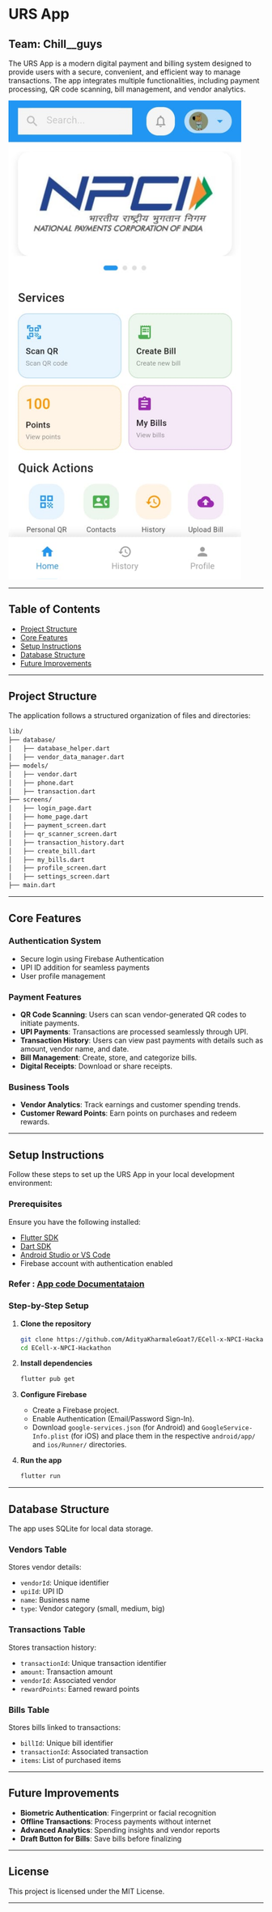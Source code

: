 # URS App

## Team: Chill__guys

The URS App is a modern digital payment and billing system designed to provide users with a secure, convenient, and efficient way to manage transactions. The app integrates multiple functionalities, including payment processing, QR code scanning, bill management, and vendor analytics.

<img src="FrontPage.jpeg" alt="Front Page" width="460" />


---

## Table of Contents
- [Project Structure](#project-structure)
- [Core Features](#core-features)
- [Setup Instructions](#setup-instructions)
- [Database Structure](#database-structure)
- [Future Improvements](#future-improvements)

---

## Project Structure
The application follows a structured organization of files and directories:

```bash
lib/
├── database/
│   ├── database_helper.dart
│   ├── vendor_data_manager.dart
├── models/
│   ├── vendor.dart
│   ├── phone.dart
│   ├── transaction.dart
├── screens/
│   ├── login_page.dart
│   ├── home_page.dart
│   ├── payment_screen.dart
│   ├── qr_scanner_screen.dart
│   ├── transaction_history.dart
│   ├── create_bill.dart
│   ├── my_bills.dart
│   ├── profile_screen.dart
│   ├── settings_screen.dart
├── main.dart
```

---

## Core Features

### Authentication System
- Secure login using Firebase Authentication
- UPI ID addition for seamless payments
- User profile management

### Payment Features
- **QR Code Scanning**: Users can scan vendor-generated QR codes to initiate payments.
- **UPI Payments**: Transactions are processed seamlessly through UPI.
- **Transaction History**: Users can view past payments with details such as amount, vendor name, and date.
- **Bill Management**: Create, store, and categorize bills.
- **Digital Receipts**: Download or share receipts.

### Business Tools
- **Vendor Analytics**: Track earnings and customer spending trends.
- **Customer Reward Points**: Earn points on purchases and redeem rewards.

---

## Setup Instructions

Follow these steps to set up the URS App in your local development environment:

### Prerequisites
Ensure you have the following installed:
- [Flutter SDK](https://flutter.dev/docs/get-started/install)
- [Dart SDK](https://dart.dev/get-dart)
- [Android Studio or VS Code](https://developer.android.com/studio)
- Firebase account with authentication enabled

### Refer : [App code Documentataion](https://github.com/AdityaKharmaleGoat7/ECell-x-NPCI-Hackathon/blob/main/App_code_documentation.pdf)

### Step-by-Step Setup
1. **Clone the repository**
   ```sh
   git clone https://github.com/AdityaKharmaleGoat7/ECell-x-NPCI-Hackathon.git
   cd ECell-x-NPCI-Hackathon
   ```

2. **Install dependencies**
   ```sh
   flutter pub get
   ```

3. **Configure Firebase**
   - Create a Firebase project.
   - Enable Authentication (Email/Password Sign-In).
   - Download `google-services.json` (for Android) and `GoogleService-Info.plist` (for iOS) and place them in the respective `android/app/` and `ios/Runner/` directories.

4. **Run the app**
   ```sh
   flutter run
   ```

---

## Database Structure
The app uses SQLite for local data storage.

### Vendors Table
Stores vendor details:
- `vendorId`: Unique identifier
- `upiId`: UPI ID
- `name`: Business name
- `type`: Vendor category (small, medium, big)

### Transactions Table
Stores transaction history:
- `transactionId`: Unique transaction identifier
- `amount`: Transaction amount
- `vendorId`: Associated vendor
- `rewardPoints`: Earned reward points

### Bills Table
Stores bills linked to transactions:
- `billId`: Unique bill identifier
- `transactionId`: Associated transaction
- `items`: List of purchased items

---

## Future Improvements
- **Biometric Authentication**: Fingerprint or facial recognition
- **Offline Transactions**: Process payments without internet
- **Advanced Analytics**: Spending insights and vendor reports
- **Draft Button for Bills**: Save bills before finalizing

---

## License
This project is licensed under the MIT License.

---
